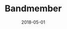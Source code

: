 ---
title: Bandmember
description: This is a photo called bandmember
date: 2018-05-01
tags:
  - notphoto
layout: layouts/post.njk
image: /img/w3images/bandmember.jpg
---